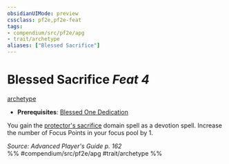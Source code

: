 ```yaml
---
obsidianUIMode: preview
cssclass: pf2e,pf2e-feat
tags:
- compendium/src/pf2e/apg
- trait/archetype
aliases: ["Blessed Sacrifice"]
---
```

# Blessed Sacrifice  *Feat 4*  
[archetype](../../rules/traits/archetype.md)  

- **Prerequisites**: [Blessed One Dedication](blessed-one-dedication-apg.md)

You gain the [protector's sacrifice](../spells/protectors-sacrifice.md) domain spell as a devotion spell. Increase the number of Focus Points in your focus pool by 1.

*Source: Advanced Player's Guide p. 162*  
%% #compendium/src/pf2e/apg #trait/archetype %%